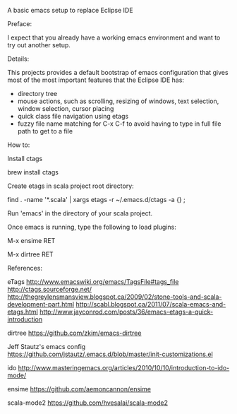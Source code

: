 A basic emacs setup to replace Eclipse IDE

Preface:

I expect that you already have a working emacs environment and want to try out another setup.

Details:

This projects provides a default bootstrap of emacs configuration that gives most of the most important features
that the Eclipse IDE has:
 - directory tree
 - mouse actions, such as scrolling, resizing of windows, text selection, window selection, cursor placing
 - quick class file navigation using etags
 - fuzzy file name matching for C-x C-f to avoid having to type in full file path to get to a file


How to:

Install ctags

brew install ctags


Create etags in scala project root directory:

find . -name '*.scala' | xargs etags -r ~/.emacs.d/ctags -a {} \;


Run 'emacs' in the directory of your scala project.


Once emacs is running, type the following to load plugins:

M-x ensime RET

M-x dirtree RET


References:

eTags
http://www.emacswiki.org/emacs/TagsFile#tags_file
http://ctags.sourceforge.net/
http://thegreylensmansview.blogspot.ca/2009/02/stone-tools-and-scala-development-part.html
http://scabl.blogspot.ca/2011/07/scala-emacs-and-etags.html
http://www.jayconrod.com/posts/36/emacs-etags-a-quick-introduction

dirtree
https://github.com/zkim/emacs-dirtree

Jeff Stautz's emacs config
https://github.com/jstautz/.emacs.d/blob/master/init-customizations.el

ido
http://www.masteringemacs.org/articles/2010/10/10/introduction-to-ido-mode/

ensime
https://github.com/aemoncannon/ensime

scala-mode2
https://github.com/hvesalai/scala-mode2


